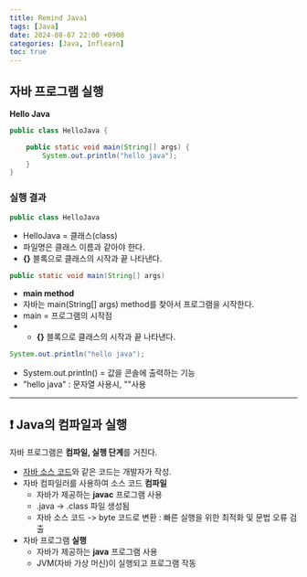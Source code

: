 ```yaml
---
title: Remind Java1
tags: [Java]
date: 2024-08-07 22:00 +0900
categories: [Java, Inflearn]
toc: true
---
```


## 자바 프로그램 실행


**Hello Java**

```java
public class HelloJava {

    public static void main(String[] args) {
        System.out.println("hello java");
    }
}
```

### 실행 결과

```java
public class HelloJava
```
- HelloJava = 클래스(class)
- 파일명은 클래스 이름과 같아야 한다.
- **{}** 블록으로 클래스의 시작과 끝 나타낸다.

```java
public static void main(String[] args)
```
- **main method**
-  자바는 main(String[] args) method를 찾아서 프로그램을 시작한다.
- main = 프로그램의 시작점
- - **{}** 블록으로 클래스의 시작과 끝 나타낸다.

```java
System.out.println("hello java");
```
- System.out.println() = 값을 콘솔에 출력하는 기능
- "hello java" : 문자열 사용시, ""사용

---

## ❗️ Java의 컴파일과 실행

자바 프로그램은 **컴파일, 실행 단계**를 거친다.
- [자바 소스 코드](#자바-프로그램-실행)와 같은 코드는 개발자가 작성.
- 자바 컴파일러를 사용하여 소스 코드 **컴파일**
  - 자바가 제공하는 **javac** 프로그램 사용
  - .java -> .class 파일 생성됨
  - 자바 소스 코드 -> byte 코드로 변환 : 빠른 실행을 위한 최적화 및 문법 오류 검출
- 자바 프로그램 **실행**
  - 자바가 제공하는 **java** 프로그램 사용
  - JVM(자바 가상 머신)이 실행되고 프로그램 작동